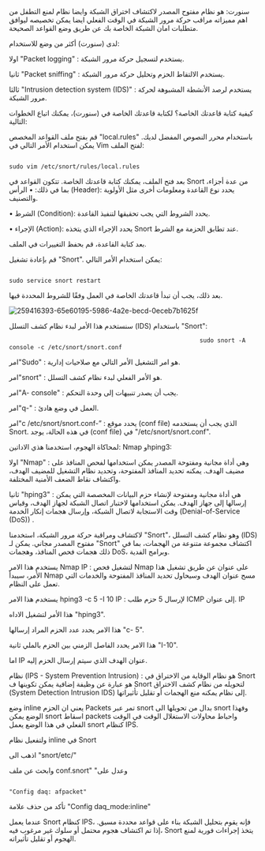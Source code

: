 سنورت: هو نظام مفتوح المصدر لاكتشاف اختراق الشبكة وايضا نظام لمنع التطفل من اهم مميزاته مراقب حركة مرور الشبكة في الوقت الفعلي ايضا يمكن تخصيصه ليوافق متطلبات امان الشبكة الخاصة بك عن طريق وضع القواعد الصحيحة.

لدى (سنورت) أكثر من وضع للاستخدام:

اولا "Packet logging" :
يستخدم لتسجيل حركة مرور الشبكة.

ثانيا "Packet sniffing" :
يستخدم الالتقاط الحزم وتحليل حركة مرور الشبكة.

ثالثا "Intrusion detection system (IDS)" :
يستخدم لرصد الأنشطة المشبوهة لحركة مرور الشبكة.

كيفية كتابة قاعدتك الخاصة؟ لكتابة قاعدتك الخاصة في (سنورت)، يمكنك اتباع الخطوات التالية:

قم بفتح ملف القواعد المخصص "local.rules" باستخدام محرر النصوص المفضل لديك. يمكن استخدام الأمر التالي في Vim لفتح الملف:

                                                                               sudo vim /etc/snort/rules/local.rules

بعد فتح الملف، يمكنك كتابة قاعدتك الخاصة. تتكون القواعد في Snort من عدة أجزاء، بما في ذلك:
• الرأس (Header): يحدد نوع القاعدة ومعلومات أخرى مثل الأولوية والتصنيف.

• الشرط (Condition): يحدد الشروط التي يجب تحقيقها لتنفيذ القاعدة.

• الإجراء (Action): يحدد الإجراء الذي يتخذه Snort عند تطابق الحزمة مع الشرط.

بعد كتابة القاعدة، قم بحفظ التغييرات في الملف.

قم بإعادة تشغيل "Snort". يمكن استخدام الأمر التالي:

                                                                                              sudo service snort restart

بعد ذلك، يجب أن تبدأ قاعدتك الخاصة في العمل وفقًا للشروط المحددة فيها.

![259416393-65e60195-5986-4a2e-becd-0eceb7b1625f](https://github.com/MuhannadImamu/Muannad/assets/141940683/ad3accbe-4710-4559-b1c4-47bc5b73e143)


سنستخدم هذا الأمر لبدء نظام كشف التسلل (IDS) باستخدام "Snort":

                                                          sudo snort -A console -c /etc/snort/snort.conf

امر"Sudo" :
هو امر التشغيل الأمر التالي مع صلاحيات إدارية.

امر"snort" :
هو الأمر الفعلي لبدء نظام كشف التسلل.


امر"A- console" :
يجب أن يصدر تنبيهات إلى وحدة التحكم.


امر"q-" :
العمل في وضع هادئ.


امر"c /etc/snort/snort.conf-” :
يحدد موقع (conf file) الذي يجب أن يستخدمه Snort. في هذه الحالة، يوجد (conf file) في "/etc/snort/snort.conf".

لمحاكاة الهجوم، استخدمنا هذي الاداتين: Nmap وhping3:

اولا "Nmap" :
وهي أداة مجانية ومفتوحة المصدر يمكن استخدامها لفحص المنافذ على مضيف الهدف. يمكنه تحديد المنافذ المفتوحة، وتحديد نظام التشغيل للمضيف الهدف، واكتشاف نقاط الضعف الأمنية المختلفة.

ثانيا "hping3" :
هي أداة مجانية ومفتوحة لإنشاء حزم البيانات المخصصة التي يمكن إرسالها إلى جهاز الهدف. يمكن استخدامها لاختبار اتصال الشبكة لجهاز الهدف، وقياس وقت الاستجابة لاتصال الشبكة، وإرسال هجمات إنكار الخدمة (Denial-of-Service (DoS)) .

لاكتشاف ومراقبة حركة مرور الشبكة، استخدمنا "Snort"، وهو نظام كشف التسلل (IDS) مفتوح المصدر مجاني. يمكن لـ "Snort" اكتشاف مجموعة متنوعة من الهجمات، بما في ذلك هجمات فحص المنافذ، وهجمات DoS، وبرامج الفدية.

يستخدم هذا الامر Nmap IP :
لتشغيل فحص Nmap على عنوان عن طريق تشغيل هذا الأمر، سيبدأ Nmap مسح عنوان الهدف وسيحاول تحديد المنافذ المفتوحة والخدمات التي تعمل على النظام.

يستخدم هذا الامر hping3 -c 5 -I 10 IP :
لإرسال 5 حزم طلب ICMP إلى عنوان. IP

هذا الأمر لتشغيل الاداه "hping3".

هذا الامر يحدد عدد الحزم المراد إرسالها "c- 5".


هذا الامر يحدد الفاصل الزمني بين الحزم بالملي ثانية "I-10".


اما IP عنوان الهدف الذي سيتم إرسال الحزم إليه.

نظام (IPS - System Prevention Intrusion) :
هو نظام الوقاية من الاختراق في Snort هو عبارة عن وظيفة إضافية يمكن تكوينها ف Snort لتحويله من نظام كشف الاختراق (System Detection Intrusion IDS) إلى نظام يمكنه منع الهجمات أو تقليل تأثيراتها.

وضع inline يعني ان الحزم Packets تمر عبر snort بدال من تحويلها الى snort وفهذا الوضع يمكن snort اسقاط packets واحباط محاولات الاستغلال الوقت في الوقت الفعلي في هذا الوضع يعمل snort كنظام IPS.

ولتفعيل نظام inline في Snort

اذهب الى "snort/etc/"

وابحث عن ملف conf.snort" "وعدل على

                                                                                                     "Config daq: afpacket"

تأكد من حذف علامة "Config daq_mode:inline"

عندما يعمل Snort كنظام IPS، فإنه يقوم بتحليل الشبكة بناء على قواعد محددة مسبق. إذا تم اكتشاف هجوم محتمل أو سلوك غير مرغوب فيه، Snort يتخذ إجراءات فورية لمنع الهجوم أو تقليل تأثيراته.
